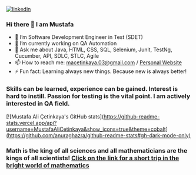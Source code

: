 [![linkedin](https://img.shields.io/badge/Linkedin-000000?style=for-the-badge&logo=Linkedin&logoColor=white)](https://linkedin.com/in/mustafa-çetinkaya-b61741216)  
### Hi there 👋 I am Mustafa

- 🔭 I’m Software Development Engineer in Test (SDET)
- 🌱 I’m currently working on QA Automation
- 💬 Ask me about Java, HTML, CSS, SQL, Selenium, Junit, TestNg, Cucumber, API, SDLC, STLC, Agile
- 📫 How to reach me: macetinkaya.03@gmail.com / [Personal Website](https://mustafaalicetinkaya.w3spaces.com)
- ⚡ Fun fact: Learning always new things. Because new is always better!

### Skills can be learned, experience can be gained. Interest is hard to instill. Passion for testing is the vital point. I am actively interested in QA field. 

[![Mustafa Ali Çetinkaya's GitHub stats](https://github-readme-stats.vercel.app/api?username=MustafaAliCetinkaya&show_icons=true&theme=cobalt](https://github.com/anuraghazra/github-readme-stats#gh-dark-mode-only)

### Math is the king of all sciences and all mathematicians are the kings of all scientists! [Click on the link for a short trip in the bright world of mathematics](https://mustafaalicetinkaya.github.io/MustafaAliCetinkaya/index.htm)
